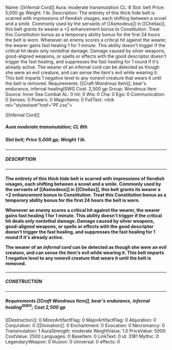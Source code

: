 Name: [[Infernal Cord]]
Aura: moderate transmutation
CL: 8
Slot: belt
Price: 5,000 gp
Weight: 1 lb.
Description: The entirety of this thick hide belt is scarred with impressions of fiendish visages, each shifting between a scowl and a smile. Commonly used by the servants of [[Asmodeus]] in [[Cheliax]], this belt grants its wearer a +2 enhancement bonus to Constitution. Treat this Constitution bonus as a temporary ability bonus for the first 24 hours the belt is worn. Whenever an enemy scores a critical hit against the wearer, the wearer gains fast healing 1 for 1 minute. This ability doesn't trigger if the critical hit deals only nonlethal damage. Damage caused by silver weapons, good-aligned weapons, or spells or effects with the good descriptor doesn't trigger the fast healing, and suppresses the fast healing for 1 round if it's already active. The wearer of an infernal cord can be detected as though she were an evil creature, and can sense the item's evil while wearing it. This belt imparts 1 negative level to any nonevil creature that wears it until the belt is removed.
Requirements: [[Craft Wondrous Item]], bear's endurance, infernal healingISWG
Cost: 2,500 gp
Group: Wondrous Item
Source: Inner Sea Combat
AL: 0
Int: 0
Wis: 0
Cha: 0
Ego: 0
Communication: 0
Senses: 0
Powers: 0
MagicItems: 0
FullText: <link rel="stylesheet"href="PF.css"><div class="heading"><p class="alignleft">[[Infernal Cord]]</p><div style="clear: both;"></div></div><div><h5><b>Aura </b>moderate transmutation; <b>CL </b>8th</h5><h5><b>Slot </b>belt; <b>Price </b>5,000 gp; <b>Weight </b>1 lb.</h5></div><hr/><div><h5><b>DESCRIPTION</b></h5></div><hr/><div><h4><p>The entirety of this thick hide belt is scarred with impressions of fiendish visages, each shifting between a scowl and a smile. Commonly used by the servants of [[Asmodeus]] in [[Cheliax]], this belt grants its wearer a +2 enhancement bonus to Constitution. Treat this Constitution bonus as a temporary ability bonus for the first 24 hours the belt is worn.</p><p>Whenever an enemy scores a critical hit against the wearer, the wearer gains fast healing 1 for 1 minute. This ability doesn't trigger if the critical hit deals only nonlethal damage. Damage caused by silver weapons, good-aligned weapons, or spells or effects with the good descriptor doesn't trigger the fast healing, and suppresses the fast healing for 1 round if it's already active.</p><p>The wearer of an <i><i>infernal</i> cord</i> can be detected as though she were an evil creature, and can sense the item's evil while wearing it. This belt imparts 1 negative level to any nonevil creature that wears it until the belt is removed.</p></h4></div><hr/><div><h5><b>CONSTRUCTION</b></h5></div><hr/><div><h5><b>Requirements </b>[[Craft Wondrous Item]], <i>bear's endurance</i>, <i>infernal healing<sup>ISWG</sup></i>; <b>Cost </b>2,500 gp</h5></div>
[[Destruction]]: 0
MinorArtifactFlag: 0
MajorArtifactFlag: 0
Abjuration: 0
Conjuration: 0
[[Divination]]: 0
Enchantment: 0
Evocation: 0
Necromancy: 0
Transmutation: 1
AuraStrength: moderate
WeightValue: 1.0
PriceValue: 5000
CostValue: 2500
Languages: 0
BaseItem: 0
LinkText: 0
id: 3181
Mythic: 0
LegendaryWeapon: 0
Illusion: 0
Universal: 0
effects: 0
